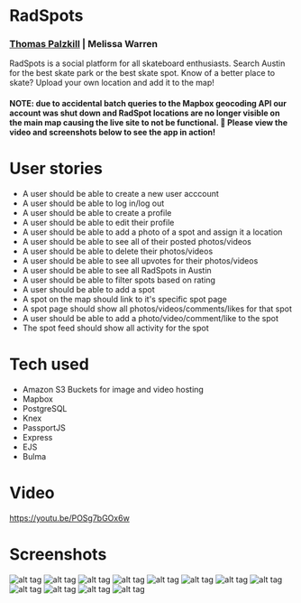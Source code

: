 # RadSpots 
### [Thomas Palzkill](https://github.com/tpalzkill) | Melissa Warren

RadSpots is a social platform for all skateboard enthusiasts. Search Austin for the best skate park or the best skate spot.  Know of a better place to skate? Upload your own location and add it to the map!

#### NOTE: due to accidental batch queries to the Mapbox geocoding API our account was shut down and RadSpot locations are no longer visible on the main map causing the live site to not be functional. :poop:  Please view the video and screenshots below to see the app in action!

# User stories

- A user should be able to create a new user acccount
- A user should be able to log in/log out 
- A user should be able to create a profile
- A user should be able to edit their profile
- A user should be able to add a photo of a spot and assign it a location
- A user should be able to see all of their posted photos/videos
- A user should be able to delete their photos/videos
- A user should be able to see all upvotes for their photos/videos
- A user should be able to see all RadSpots in Austin
- A user should be able to filter spots based on rating
- A user should be able to add a spot
- A spot on the map should link to it's specific spot page
- A spot page should show all photos/videos/comments/likes for that spot
- A user should be able to add a photo/video/comment/like to the spot
- The spot feed should show all activity for the spot

# Tech used 
- Amazon S3 Buckets for image and video hosting
- Mapbox
- PostgreSQL
- Knex
- PassportJS
- Express
- EJS
- Bulma


# Video
https://youtu.be/POSg7bGOx6w

# Screenshots
![alt tag](screenshots/sign-up.png)
![alt tag](screenshots/login.png)
![alt tag](screenshots/map-tab.png)
![alt tag](screenshots/locationpage.png)
![alt tag](screenshots/locationphotoadd.png)
![alt tag](screenshots/locationfeed.png)
![alt tag](screenshots/locationcomment.png)
![alt tag](screenshots/profile.png)
![alt tag](screenshots/profile-photos.png)
![alt tag](screenshots/profile-videos.png)
![alt tag](screenshots/profile-feed.png)
![alt tag](screenshots/edit-profile.png)





